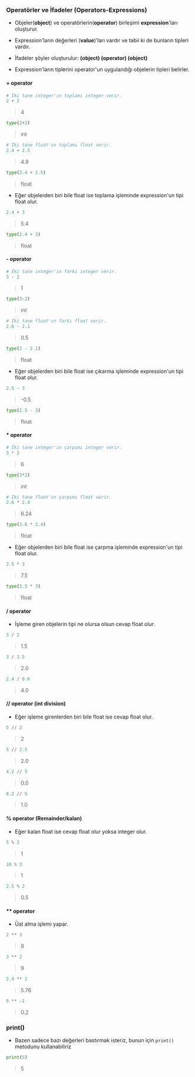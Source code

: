 ### Operatörler ve İfadeler (Operators-Expressions)

- Objeler(**object**) ve operatörlerin(**operator**) birleşimi **expression**'ları oluşturur.

- Expression'ların değerleri (**value**)'ları vardır ve tabii ki de bunların tipleri vardır.

- İfadeler şöyler oluşturulur: **(object) (operator) (object)**

- Expression'ların tiplerini operator'un uygulandığı objelerin tipleri belirler. 

#### + operator

```python
# İki tane integer'ın toplamı integer verir.
2 + 2
```

> 4

```python
type(2+2)
```

> int

```python
# İki tane float'un toplamı float verir.
2.4 + 2.5
```

> 4.9

```python
type(2.4 + 2.5)
```

> float

- Eğer objelerden biri bile float ise toplama işleminde expression'un tipi float olur.

```python
2.4 + 3
```

> 5.4

```python
type(2.4 + 3) 
```

> float

#### - operator

```python
# İki tane integer'ın farkı integer verir.
3 - 2
```

> 1

```python
type(3-2)
```

> int

```python
# İki tane float'un farkı float verir.
2.6 - 2.1
```

> 0.5

```python
type(2 - 2.1)
```

> float

- Eğer objelerden biri bile float ise çıkarma işleminde expression'un tipi float olur.

```python
2.5 - 3
```

> -0.5

```python
type(2.5 - 3)
```

> float

#### * operator

```python
# İki tane integer'ın çarpımı integer verir.
3 * 2
```

> 6

```python
type(3*2)
```

> int

```python
# İki tane float'un çarpımı float verir.
2.6 * 2.4
```

> 6.24

```python
type(2.6 * 2.4)
```

> float

- Eğer objelerden biri bile float ise çarpma işleminde expression'un tipi float olur.

```python
2.5 * 3
```

> 7.5

```python
type(2.5 * 3) 
```

> float

#### / operator

- İşleme giren objelerin tipi ne olursa olsun cevap float olur.


```python
3 / 2
```

> 1.5

```python
3 / 1.5
```

> 2.0

```python
2.4 / 0.6
```

> 4.0

#### // operator (int division)

- Eğer işleme girenlerden biri bile float ise cevap float olur.


```python
5 // 2
```

> 2

```python
5 // 2.5
```

> 2.0

```python
4.2 // 5
```

> 0.0

```python
8.2 // 5
```

> 1.0

#### % operator (Remainder/kalan)

- Eğer kalan float ise cevap float olur yoksa integer olur.

```python
5 % 2
```

> 1

```python
10 % 3
```

> 1

```python
2.5 % 2
```

> 0.5

#### ** operator

- Üst alma işlemi yapar.

```python
2 ** 3
```

> 8

```python
3 ** 2
```

> 9

```python
2.4 ** 2
```

> 5.76

```python
5 ** -1
```

> 0.2

### print()

- Bazen sadece bazı değerleri bastırmak isteriz, bunun için `print()` metodunu kullanabiliriz

```python
print(5)
```

> 5
